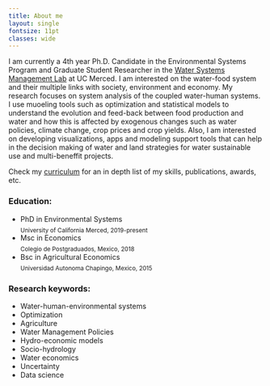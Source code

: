 ```yaml
---
title: About me
layout: single
fontsize: 11pt
classes: wide
---
```



<meta name="viewport" content="width=device-width, initial-scale=1">
<script src="https://kit.fontawesome.com/a076d05399.js" crossorigin="anonymous"></script>



I am currently a 4th year Ph.D. Candidate in the Environmental Systems Program and Graduate Student Researcher in the  <a href="https://www.wsm.ucmerced.edu/">Water Systems Management Lab</a> at UC Merced. I am interested on the water-food system and their multiple links with society, environment and economy. My research focuses on system analysis of the coupled water-human systems. I use muoeling tools such as optimization and statistical models to understand the evolution and feed-back between food production and water and how this is affected by exogenous changes such as water policies, climate change, crop prices and crop yields. Also, I am interested on developing visualizations, apps and modeling support tools that can help in the decision making of water and land strategies for water sustainable use and multi-beneffit projects. 


Check my [curriculum](https://github.com/josemrodriguezf/josemrodriguezf.github.io/raw/master/assets/pdf/Jose_Rodriguez_CV.pdf) for an in depth list of my skills, publications, awards, etc. 


### <b><i class="fas fa-graduation-cap"></i> Education:</b>

- PhD in Environmental Systems<br/><sub>University of California Merced, 2019-present</sub>
- Msc in Economics<br/><sub>Colegio de Postgraduados, Mexico, 2018</sub>
- Bsc in Agricultural Economics<br/><sub>Universidad Autonoma Chapingo, Mexico, 2015</sub>

### <b><i class="fas fa-laptop-code"></i> Research keywords:</b>


- Water-human-environmental systems
- Optimization
- Agriculture 
- Water Management Policies
- Hydro-economic models
- Socio-hydrology 
- Water economics
- Uncertainty
- Data science

<!-- ### <b><i class="fas fa-hiking"></i> Other interests and hobbies:<b>

<!-- - Hiking and running  -->
<!-- - Looking for the best cup of coffee <i class="fas fa-coffee"></i>
- I love dogs! have two pitbull 
- Aquascape  -->


